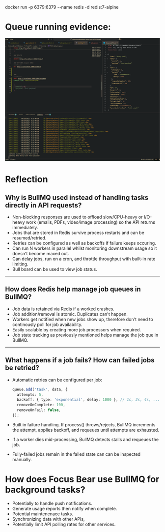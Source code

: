 docker run -p 6379:6379 --name redis -d redis:7-alpine

# Queue running evidence:

![alt text](image-8.png)

# Reflection

## Why is BullMQ used instead of handling tasks directly in API requests?

- Non-blocking responses are used to offload slow/CPU-heavy or I/O-heavy work (emails, PDFs, video/image processing) so the API returns immediately.
- Jobs that are stored in Redis survive process restarts and can be resumed/retried.
- Retries can be configured as well as backoffs if faliure keeps occuring.
- Can run N workers in parallel whilst monitoring downstream usage so it doesn't become maxed out.
- Can delay jobs, run on a cron, and throttle throughput with built-in rate limiting.
- Bull board can be used to view job status.

---

## How does Redis help manage job queues in BullMQ?

- Job data is retained via Redis if a worked crashes.
- Job addition/removal is atomic. Duplicates can't happen.
- Workers get notified when new jobs show up, therefore don't need to continously poll for job availability.
- Easily scalable by creating more job processors when required.
- Job state tracking as previously mentioned helps manage the job que in BullMQ.

---

## What happens if a job fails? How can failed jobs be retried?

- Automatic retries can be configured per job:

  ```ts
  queue.add('task', data, {
    attempts: 5,
    backoff: { type: 'exponential', delay: 1000 }, // 1s, 2s, 4s, ...
    removeOnComplete: 100,
    removeOnFail: false,
  });
  ```

- Built in failure handling. If process() throws/rejects, BullMQ increments the attempt, applies backoff, and requeues until attempts are exhausted.
- If a worker dies mid-processing, BullMQ detects stalls and requeues the job.
- Fully-failed jobs remain in the failed state can can be inspected manually.

# How does Focus Bear use BullMQ for background tasks?

- Potentially to handle push notifications.
- Generate usage reports then notify when complete.
- Potential maintenenace tasks.
- Synchronizing data with other APIs,
- Potentially limit API polling rates for other services.
